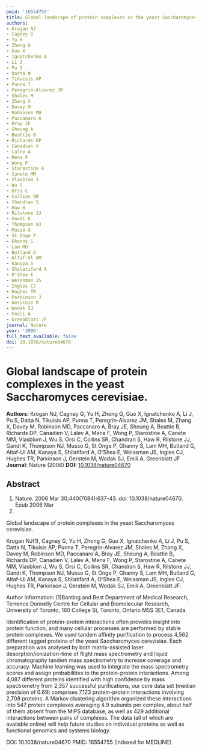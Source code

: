 ```yaml
---
pmid: '16554755'
title: Global landscape of protein complexes in the yeast Saccharomyces cerevisiae.
authors:
- Krogan NJ
- Cagney G
- Yu H
- Zhong G
- Guo X
- Ignatchenko A
- Li J
- Pu S
- Datta N
- Tikuisis AP
- Punna T
- Peregrín-Alvarez JM
- Shales M
- Zhang X
- Davey M
- Robinson MD
- Paccanaro A
- Bray JE
- Sheung A
- Beattie B
- Richards DP
- Canadien V
- Lalev A
- Mena F
- Wong P
- Starostine A
- Canete MM
- Vlasblom J
- Wu S
- Orsi C
- Collins SR
- Chandran S
- Haw R
- Rilstone JJ
- Gandi K
- Thompson NJ
- Musso G
- St Onge P
- Ghanny S
- Lam MH
- Butland G
- Altaf-Ul AM
- Kanaya S
- Shilatifard A
- O'Shea E
- Weissman JS
- Ingles CJ
- Hughes TR
- Parkinson J
- Gerstein M
- Wodak SJ
- Emili A
- Greenblatt JF
journal: Nature
year: '2006'
full_text_available: false
doi: 10.1038/nature04670
---
```


# Global landscape of protein complexes in the yeast Saccharomyces cerevisiae.
**Authors:** Krogan NJ, Cagney G, Yu H, Zhong G, Guo X, Ignatchenko A, Li J, Pu S, Datta N, Tikuisis AP, Punna T, Peregrín-Alvarez JM, Shales M, Zhang X, Davey M, Robinson MD, Paccanaro A, Bray JE, Sheung A, Beattie B, Richards DP, Canadien V, Lalev A, Mena F, Wong P, Starostine A, Canete MM, Vlasblom J, Wu S, Orsi C, Collins SR, Chandran S, Haw R, Rilstone JJ, Gandi K, Thompson NJ, Musso G, St Onge P, Ghanny S, Lam MH, Butland G, Altaf-Ul AM, Kanaya S, Shilatifard A, O'Shea E, Weissman JS, Ingles CJ, Hughes TR, Parkinson J, Gerstein M, Wodak SJ, Emili A, Greenblatt JF
**Journal:** Nature (2006)
**DOI:** [10.1038/nature04670](https://doi.org/10.1038/nature04670)

## Abstract

1. Nature. 2006 Mar 30;440(7084):637-43. doi: 10.1038/nature04670. Epub 2006 Mar 
22.

Global landscape of protein complexes in the yeast Saccharomyces cerevisiae.

Krogan NJ(1), Cagney G, Yu H, Zhong G, Guo X, Ignatchenko A, Li J, Pu S, Datta 
N, Tikuisis AP, Punna T, Peregrín-Alvarez JM, Shales M, Zhang X, Davey M, 
Robinson MD, Paccanaro A, Bray JE, Sheung A, Beattie B, Richards DP, Canadien V, 
Lalev A, Mena F, Wong P, Starostine A, Canete MM, Vlasblom J, Wu S, Orsi C, 
Collins SR, Chandran S, Haw R, Rilstone JJ, Gandi K, Thompson NJ, Musso G, St 
Onge P, Ghanny S, Lam MH, Butland G, Altaf-Ul AM, Kanaya S, Shilatifard A, 
O'Shea E, Weissman JS, Ingles CJ, Hughes TR, Parkinson J, Gerstein M, Wodak SJ, 
Emili A, Greenblatt JF.

Author information:
(1)Banting and Best Department of Medical Research, Terrence Donnelly Centre for 
Cellular and Biomolecular Research, University of Toronto, 160 College St, 
Toronto, Ontario M5S 3E1, Canada.

Identification of protein-protein interactions often provides insight into 
protein function, and many cellular processes are performed by stable protein 
complexes. We used tandem affinity purification to process 4,562 different 
tagged proteins of the yeast Saccharomyces cerevisiae. Each preparation was 
analysed by both matrix-assisted laser desorption/ionization-time of flight mass 
spectrometry and liquid chromatography tandem mass spectrometry to increase 
coverage and accuracy. Machine learning was used to integrate the mass 
spectrometry scores and assign probabilities to the protein-protein 
interactions. Among 4,087 different proteins identified with high confidence by 
mass spectrometry from 2,357 successful purifications, our core data set (median 
precision of 0.69) comprises 7,123 protein-protein interactions involving 2,708 
proteins. A Markov clustering algorithm organized these interactions into 547 
protein complexes averaging 4.9 subunits per complex, about half of them absent 
from the MIPS database, as well as 429 additional interactions between pairs of 
complexes. The data (all of which are available online) will help future studies 
on individual proteins as well as functional genomics and systems biology.

DOI: 10.1038/nature04670
PMID: 16554755 [Indexed for MEDLINE]
